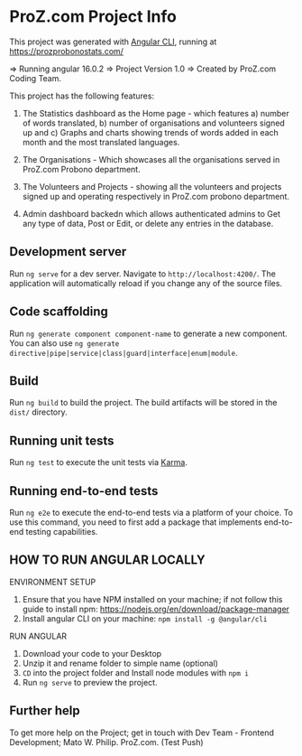 # ProZ.com Project Info

This project was generated with [Angular CLI](https://github.com/angular/angular-cli), running at https://prozprobonostats.com/

 => Running angular 16.0.2
 => Project Version 1.0
 => Created by ProZ.com Coding Team.

This project has the following features:

1) The Statistics dashboard as the Home page - which features a) number of words translated, b) number of organisations and volunteers signed up and c) Graphs and charts showing trends of words added in each month and the most translated languages.

2) The Organisations - Which showcases all the organisations served in ProZ.com Probono department.

3) The Volunteers and Projects - showing all the volunteers and projects signed up and operating respectively in ProZ.com probono department.

4) Admin dashboard backedn which allows authenticated admins to Get any type of data, Post or Edit, or delete any entries in the database.

## Development server

Run `ng serve` for a dev server. Navigate to `http://localhost:4200/`. The application will automatically reload if you change any of the source files.

## Code scaffolding

Run `ng generate component component-name` to generate a new component. You can also use `ng generate directive|pipe|service|class|guard|interface|enum|module`.

## Build

Run `ng build` to build the project. The build artifacts will be stored in the `dist/` directory.

## Running unit tests

Run `ng test` to execute the unit tests via [Karma](https://karma-runner.github.io).

## Running end-to-end tests

Run `ng e2e` to execute the end-to-end tests via a platform of your choice. To use this command, you need to first add a package that implements end-to-end testing capabilities.

## HOW TO RUN ANGULAR LOCALLY

ENVIRONMENT SETUP
1. Ensure that you have NPM installed on your machine; if not follow this guide to install npm: https://nodejs.org/en/download/package-manager
2. Install angular CLI on your machine: `npm install -g @angular/cli`

RUN ANGULAR
 1. Download your code to your Desktop
 2. Unzip it and rename folder to simple name (optional)
 3. `CD` into the project folder and Install node modules with `npm i`
 4. Run `ng serve` to preview the project.

## Further help

To get more help on the Project; get in touch with Dev Team - Frontend Development;
Mato W. Philip.
ProZ.com. (Test Push)
